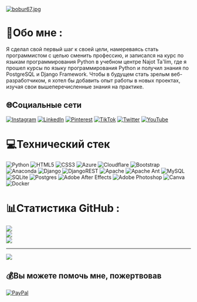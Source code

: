 [![bobur67.jpg](https://i.postimg.cc/x1HR0tHc/bobur67.jpg)](https://postimg.cc/xXfH5G62)
# 💫Oбо мне :
Я сделал свой первый шаг к своей цели, намереваясь стать программистом с целью сменить профессию, и записался на курс по языкам программирования Python в учебном центре Najot Ta'lim, где я прошел курсы по языку программирования Python и получил знания по PostgreSQL и Django Framework. Чтобы в будущем стать зрелым веб-разработчиком, я хотел бы добавить опыт работы в новых проектах, изучая свои вышеперечисленные знания на практике.

## 🌐Социальные сети
[![Instagram](https://img.shields.io/badge/Instagram-%23E4405F.svg?logo=Instagram&logoColor=white)](https://instagram.com/shaxb28) [![LinkedIn](https://img.shields.io/badge/LinkedIn-%230077B5.svg?logo=linkedin&logoColor=white)](https://linkedin.com/in/bobur2828) [![Pinterest](https://img.shields.io/badge/Pinterest-%23E60023.svg?logo=Pinterest&logoColor=white)](https://pinterest.com/bobur2828) [![TikTok](https://img.shields.io/badge/TikTok-%23000000.svg?logo=TikTok&logoColor=white)](https://tiktok.com/@bobur2828) [![Twitter](https://img.shields.io/badge/Twitter-%231DA1F2.svg?logo=Twitter&logoColor=white)](https://twitter.com/bobur2828) [![YouTube](https://img.shields.io/badge/YouTube-%23FF0000.svg?logo=YouTube&logoColor=white)](https://youtube.com/c/bobur2828) 

# 💻Технический стек
![Python](https://img.shields.io/badge/python-3670A0?style=for-the-badge&logo=python&logoColor=ffdd54) ![HTML5](https://img.shields.io/badge/html5-%23E34F26.svg?style=for-the-badge&logo=html5&logoColor=white) ![CSS3](https://img.shields.io/badge/css3-%231572B6.svg?style=for-the-badge&logo=css3&logoColor=white) ![Azure](https://img.shields.io/badge/azure-%230072C6.svg?style=for-the-badge&logo=azure-devops&logoColor=white) ![Cloudflare](https://img.shields.io/badge/Cloudflare-F38020?style=for-the-badge&logo=Cloudflare&logoColor=white) ![Bootstrap](https://img.shields.io/badge/bootstrap-%23563D7C.svg?style=for-the-badge&logo=bootstrap&logoColor=white) ![Anaconda](https://img.shields.io/badge/Anaconda-%2344A833.svg?style=for-the-badge&logo=anaconda&logoColor=white) ![Django](https://img.shields.io/badge/django-%23092E20.svg?style=for-the-badge&logo=django&logoColor=white) ![DjangoREST](https://img.shields.io/badge/DJANGO-REST-ff1709?style=for-the-badge&logo=django&logoColor=white&color=ff1709&labelColor=gray) ![Apache](https://img.shields.io/badge/apache-%23D42029.svg?style=for-the-badge&logo=apache&logoColor=white) ![Apache Ant](https://img.shields.io/badge/Apache%20Ant-A81C7D?style=for-the-badge&logo=Apache%20Ant&logoColor=white) ![MySQL](https://img.shields.io/badge/mysql-%2300f.svg?style=for-the-badge&logo=mysql&logoColor=white) ![SQLite](https://img.shields.io/badge/sqlite-%2307405e.svg?style=for-the-badge&logo=sqlite&logoColor=white) ![Postgres](https://img.shields.io/badge/postgres-%23316192.svg?style=for-the-badge&logo=postgresql&logoColor=white) ![Adobe After Effects](https://img.shields.io/badge/Adobe%20After%20Effects-9999FF.svg?style=for-the-badge&logo=Adobe%20After%20Effects&logoColor=white) ![Adobe Photoshop](https://img.shields.io/badge/adobephotoshop-%2331A8FF.svg?style=for-the-badge&logo=adobephotoshop&logoColor=white) ![Canva](https://img.shields.io/badge/Canva-%2300C4CC.svg?style=for-the-badge&logo=Canva&logoColor=white) ![Docker](https://img.shields.io/badge/docker-%230db7ed.svg?style=for-the-badge&logo=docker&logoColor=white)
# 📊Статистика GitHub :
![](https://github-readme-stats.vercel.app/api?username=bobur2828&theme=radical&hide_border=false&include_all_commits=false&count_private=false)<br/>
![](https://github-readme-streak-stats.herokuapp.com/?user=bobur2828&theme=radical&hide_border=false)<br/>
![](https://github-readme-stats.vercel.app/api/top-langs/?username=bobur2828&theme=radical&hide_border=false&include_all_commits=false&count_private=false&layout=compact)

---
[![](https://visitcount.itsvg.in/api?id=bobur2828&icon=0&color=0)](https://visitcount.itsvg.in)

  ## 💰Вы можете помочь мне, пожертвовав
  [![PayPal](https://img.shields.io/badge/PayPal-00457C?style=for-the-badge&logo=paypal&logoColor=white)](https://paypal.me/bobur2828) 

  <!-- Proudly created with GPRM ( https://gprm.itsvg.in ) -->
  
